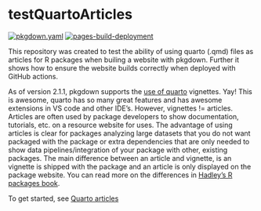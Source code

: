 
<!-- README.md is generated from README.Rmd. Please edit that file -->

# testQuartoArticles

<!-- badges: start -->

[![pkgdown.yaml](https://github.com/amason30/testQuartoArticles/actions/workflows/pkgdown.yaml/badge.svg)](https://github.com/amason30/testQuartoArticles/actions/workflows/pkgdown.yaml)
[![pages-build-deployment](https://github.com/amason30/testQuartoArticles/actions/workflows/pages/pages-build-deployment/badge.svg)](https://github.com/amason30/testQuartoArticles/actions/workflows/pages/pages-build-deployment)
<!-- badges: end -->

This repository was created to test the ability of using quarto (.qmd)
files as articles for R packages when builing a website with pkgdown.
Further it shows how to ensure the website builds correctly when
deployed with GitHub actions.

As of version 2.1.1, pkgdown supports the [use of
quarto](https://pkgdown.r-lib.org/articles/quarto.html) vignettes. Yay!
This is awesome, quarto has so many great features and has awesome
extensions in VS code and other IDE’s. However, vignettes != articles.
Articles are often used by package developers to show documentation,
tutorials, etc. on a resource website for uses. The advantage of using
articles is clear for packages analyzing large datasets that you do not
want packaged with the package or extra dependencies that are only
needed to show data pipelines/integration of your package with other,
existing packages. The main difference between an article and vignette,
is an vignette is shipped with the package and an article is only
displayed on the package website. You can read more on the differences
in [Hadley’s R packages
book](https://r-pkgs.org/vignettes.html#sec-vignettes-article).

To get started, see [Quarto
articles](https://amason30.github.io/testQuartoArticles/articles/quarto-article1.html)
